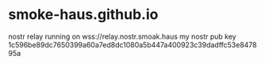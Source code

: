 # smoke-haus.github.io


nostr relay running on wss://relay.nostr.smoak.haus
my nostr pub key 1c596be89dc7650399a60a7ed8dc1080a5b447a400923c39dadffc53e847895a
